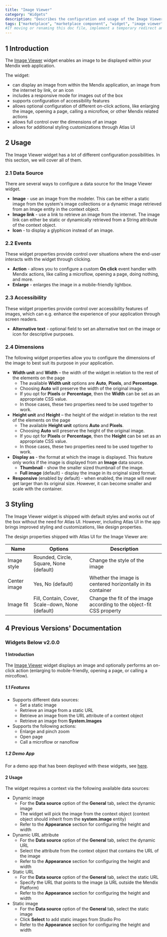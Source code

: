 ```yaml
---
title: "Image Viewer"
category: "Widgets"
description: "Describes the configuration and usage of the Image Viewer widget, which is available in the Mendix Marketplace."
tags: ["marketplace", "marketplace component", "widget", "image viewer", "platform support"]
#If moving or renaming this doc file, implement a temporary redirect and let the respective team know they should update the URL in the product. See Mapping to Products for more details.
---
```


## 1 Introduction

<!-- TODO: It's still under consideration whether it will be a new module or overwrite the existing one -->
The [Image Viewer]() widget enables an image to be displayed within your Mendix web application.

The widget:

* can display an image from within the Mendix application, an image from the internet by link, or an icon
* includes a responsive mode for images out of the box
* supports configuration of accessibility features
* allows optional configuration of different on-click actions, like enlarging the image, opening a page, calling a microflow, or other Mendix related actions
* allows full control over the dimensions of an image
* allows for additional styling customizations through Atlas UI

## 2 Usage

The Image Viewer widget has a lot of different configuration possibilities. In this section, we will cover all of them.

### 2.1 Data Source

There are several ways to configure a data source for the Image Viewer widget.

* **Image** - use an image from the modeler. This can be either a static image from the system's image collections or a dynamic image retrieved from an Image entity in the context object.
* **Image link** - use a link to retrieve an image from the internet. The image link can either be static or dynamically retrieved from a String attribute of the context object.
* **Icon** - to display a glyphicon instead of an image.

### 2.2 Events

These widget properties provide control over situations where the end-user interacts with the widget through clicking.

* **Action** - allows you to configure a custom **On click** event handler with Mendix actions, like calling a microflow, opening a page, doing nothing, and more.
* **Enlarge** - enlarges the image in a mobile-friendly lightbox.

### 2.3 Accessibility

These widget properties provide control over accessibility features of images, which can e.g. enhance the experience of your application through screen readers.

* **Alternative text** - optional field to set an alternative text on the image or icon for descriptive purposes.

### 2.4 Dimensions

The following widget properties allow you to configure the dimensions of the image to best suit its purpose in your application.

* **Width unit** and **Width** – the width of the widget in relation to the rest of the elements on the page
	* The available **Width unit** options are **Auto**, **Pixels**, and **Percentage**.
	* Choosing **Auto** will preserve the width of the original image.
	* If you opt for **Pixels** or **Percentage**, then the **Width** can be set as an appropriate CSS value.
	* In those cases, these two properties need to be used together to work.
* **Height unit** and **Height** – the height of the widget in relation to the rest of the elements on the page
	* The available **Height unit** options **Auto** and **Pixels**.
	* Choosing **Auto** will preserve the height of the original image.
	* If you opt for **Pixels** or **Percentage**, then the **Height** can be set as an appropriate CSS value.
	* In those cases, these two properties need to be used together to work.
* **Display as** - the format at which the image is displayed. This feature only works if the image is displayed from an **Image** data source.
	* **Thumbnail** - show the smaller sized thumbnail of the image.
	* **Full image** (default) - display the image in its original sized format.
* **Responsive** (enabled by default) - when enabled, the image will never get larger than its original size. However, it can become smaller and scale with the container.

## 3 Styling

The Image Viewer widget is shipped with default styles and works out of the box without the need for Atlas UI. However, including Atlas UI in the app brings improved styling and customizations, like design properties.

The design properties shipped with Atlas UI for the Image Viewer are:

| Name         | Options                                          | Description                                                          |
|--------------|--------------------------------------------------|----------------------------------------------------------------------|
| Image style  | Rounded, Circle, Square, None (default)          | Change the style of the image                                        |
| Center image | Yes, No (default)                                | Whether the image is centered horizontally in its container          |
| Image fit    | Fill, Contain, Cover, Scale-down, None (default) | Change the fit of the image according to the object-fit CSS property |

## 4 Previous Versions' Documentation

### Widgets Below v2.0.0

#### 1 Introduction

The [Image Viewer](https://appstore.home.mendix.com/link/app/65122/) widget displays an image and optionally performs an on-click action (enlarging to mobile-friendly, opening a page, or calling a mircoflow).

##### 1.1 Features

* Supports different data sources:
	* Set a static image
	* Retrieve an image from a static URL
	* Retrieve an image from the URL attribute of a context object
	* Retrieve an image from **System.Images**
* Supports the following actions:
	* Enlarge and pinch zoom
	* Open page
	* Call a microflow or nanoflow

##### 1.2 Demo App

For a demo app that has been deployed with these widgets, see [here](https://imageviewer.mxapps.io/).

#### 2 Usage

The widget requires a context via the following available data sources:

* Dynamic image
	* For the **Data source** option of the **General** tab, select the dynamic image
	* The widget will pick the image from the context object (context object should inherit from the **system.image** entity)
	* Refer to the **Appearance** section for configuring the height and width
* Dynamic URL attribute
	* For the **Data source** option of the **General** tab, select the dynamic URL
	* Select the attribute from the context objext that contains the URL of the image
	* Refer to the **Appearance** section for configuring the height and width
* Static URL
	* For the **Data source** option of the **General** tab, select the static URL
	* Specify the URL that points to the image (a URL outside the Mendix Platform)
	* Refer to the **Appearance** section for configuring the height and width
* Static image
	* For the **Data source** option of the **General** tab, select the static image
	* Click **Select** to add static images from Studio Pro
	* Refer to the **Appearance** section for configuring the height and width
